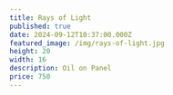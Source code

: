```yaml
---
title: Rays of Light
published: true
date: 2024-09-12T10:37:00.000Z
featured_image: /img/rays-of-light.jpg
height: 20
width: 16
description: Oil on Panel
price: 750
---
```

